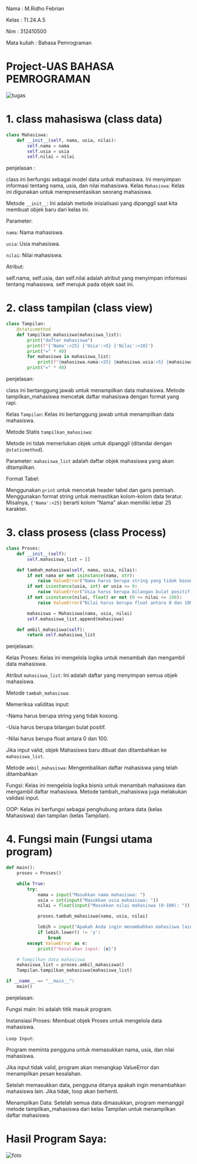 Nama        : M.Ridho Febrian <p>

Kelas       : TI.24.A.5 <p>

Nim         : 312410500 <p>

Mata kuliah : Bahasa Pemrograman <p>


# Project-UAS BAHASA PEMROGRAMAN

![tugas]()

# 1. class mahasiswa (class data)
```python
class Mahasiswa:
    def __init__(self, nama, usia, nilai):
        self.nama = nama
        self.usia = usia
        self.nilai = nilai
```
penjelasan :

 class ini berfungsi sebagai model data untuk mahasiswa. Ini menyimpan informasi tentang nama, usia, dan nilai mahasiswa.
Kelas `Mahasiswa`: Kelas ini digunakan untuk merepresentasikan seorang mahasiswa.

Metode `__init__`: Ini adalah metode inisialisasi yang dipanggil saat kita membuat objek baru dari kelas ini.

Parameter:

`nama`: Nama mahasiswa.

`usia`: Usia mahasiswa.

`nilai`: Nilai mahasiswa.

Atribut:

self.nama, self.usia, dan self.nilai adalah atribut yang menyimpan informasi tentang mahasiswa. self merujuk pada objek saat ini.

# 2. class tampilan (class view)
```python
class Tampilan:
    @staticmethod
    def tampilkan_mahasiswa(mahasiswa_list):
        print("daftar mahasiswa")
        print(f"{'Nama':<25} {'Usia':<5} {'Nilai':<10}")
        print("=" * 40)
        for mahasiswa in mahasiswa_list:
            print(f"{mahasiswa.nama:<25} {mahasiswa.usia:<5} {mahasiswa.nilai:<10.2f}")
        print("=" * 40)
```

penjelasan:

class ini bertanggung jawab untuk menampilkan data mahasiswa. Metode tampilkan_mahasiswa mencetak daftar mahasiswa dengan format yang rapi.

Kelas `Tampilan`: Kelas ini bertanggung jawab untuk menampilkan data mahasiswa.

Metode Statis `tampilkan_mahasiswa`:

Metode ini tidak memerlukan objek untuk dipanggil (ditandai dengan `@staticmethod`).

Parameter: `mahasiswa_list` adalah daftar objek mahasiswa yang akan ditampilkan.

Format Tabel:

Menggunakan `print` untuk mencetak header tabel dan garis pemisah.
Menggunakan format string untuk memastikan kolom-kolom data teratur. Misalnya, `{'Nama':<25}` berarti kolom "Nama" akan memiliki lebar 25 karakter.

# 3. class prosess (class Process)
```python
class Proses:
    def __init__(self):
        self.mahasiswa_list = []

    def tambah_mahasiswa(self, nama, usia, nilai):
        if not nama or not isinstance(nama, str):
            raise ValueError("Nama harus berupa string yang tidak kosong.")
        if not isinstance(usia, int) or usia <= 0:
            raise ValueError("Usia harus berupa bilangan bulat positif.")
        if not isinstance(nilai, float) or not (0 <= nilai <= 100):
            raise ValueError("Nilai harus berupa float antara 0 dan 100.")

        mahasiswa = Mahasiswa(nama, usia, nilai)
        self.mahasiswa_list.append(mahasiswa)

    def ambil_mahasiswa(self):
        return self.mahasiswa_list
```

penjelasan:

Kelas Proses: Kelas ini mengelola logika untuk menambah dan mengambil data mahasiswa.

Atribut `mahasiswa_list`: Ini adalah daftar yang menyimpan semua objek mahasiswa.

Metode `tambah_mahasiswa`:

Memeriksa validitas input:

-Nama harus berupa string yang tidak kosong.

-Usia harus berupa bilangan bulat positif.

-Nilai harus berupa float antara 0 dan 100.

Jika input valid, objek Mahasiswa baru dibuat dan ditambahkan ke `mahasiswa_list`.

Metode `ambil_mahasiswa`: Mengembalikan daftar mahasiswa yang telah ditambahkan

Fungsi: Kelas ini mengelola logika bisnis untuk menambah mahasiswa dan mengambil daftar mahasiswa. Metode tambah_mahasiswa juga melakukan validasi input.

OOP: Kelas ini berfungsi sebagai penghubung antara data (kelas Mahasiswa) dan tampilan (kelas Tampilan).

# 4. Fungsi main (Fungsi utama program)
```python
def main():
    proses = Proses()

    while True:
        try:
            nama = input("Masukkan nama mahasiswa: ")
            usia = int(input("Masukkan usia mahasiswa: "))
            nilai = float(input("Masukkan nilai mahasiswa (0-100): "))

            proses.tambah_mahasiswa(nama, usia, nilai)

            lebih = input("Apakah Anda ingin menambahkan mahasiswa lain? (y/n): ")
            if lebih.lower() != 'y':
                break
        except ValueError as e:
            print(f"Kesalahan input: {e}")

    # Tampilkan data mahasiswa
    mahasiswa_list = proses.ambil_mahasiswa()
    Tampilan.tampilkan_mahasiswa(mahasiswa_list)

if __name__ == "__main__":
    main()
```

penjelasan:

Fungsi main: Ini adalah titik masuk program.

Instansiasi Proses: Membuat objek Proses untuk mengelola data mahasiswa.

`Loop Input`:

Program meminta pengguna untuk memasukkan nama, usia, dan nilai mahasiswa.

Jika input tidak valid, program akan menangkap ValueError dan menampilkan pesan kesalahan.

Setelah memasukkan data, pengguna ditanya apakah ingin menambahkan mahasiswa lain. Jika tidak, loop akan berhenti.

Menampilkan Data: Setelah semua data dimasukkan, program memanggil metode tampilkan_mahasiswa dari kelas Tampilan untuk menampilkan daftar mahasiswa.

# Hasil Program Saya:
![foto]()
